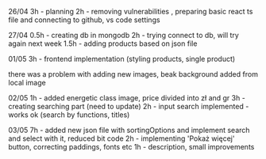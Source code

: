 26/04
3h - planning
2h - removing vulnerabilities , preparing basic react ts file and connecting to github, vs code settings

27/04
0.5h - creating db in mongodb
2h - trying connect to db, will try again next week
1.5h - adding products based on json file

01/05
3h - frontend implementation (styling products, single product)

there was a problem with adding new images, beak background added from local image

02/05
1h - added energetic class image, price divided into zł and gr
3h - creating searching part (need to update)
2h - input search implemented - works ok (search by functions, titles)

03/05
7h - added new json file with sortingOptions and implement search and select with it, reduced bit code
2h - implementing 'Pokaż więcej' button, correcting paddings, fonts etc
1h - description, small improvements
